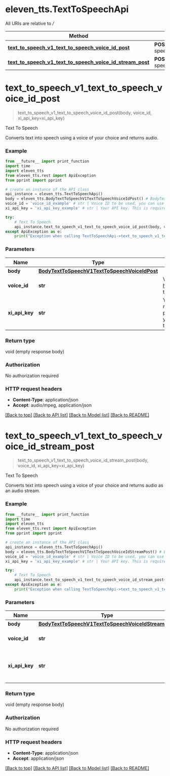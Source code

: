# eleven_tts.TextToSpeechApi

All URIs are relative to */*

Method | HTTP request | Description
------------- | ------------- | -------------
[**text_to_speech_v1_text_to_speech_voice_id_post**](TextToSpeechApi.md#text_to_speech_v1_text_to_speech_voice_id_post) | **POST** /v1/text-to-speech/{voice_id} | Text To Speech
[**text_to_speech_v1_text_to_speech_voice_id_stream_post**](TextToSpeechApi.md#text_to_speech_v1_text_to_speech_voice_id_stream_post) | **POST** /v1/text-to-speech/{voice_id}/stream | Text To Speech

# **text_to_speech_v1_text_to_speech_voice_id_post**
> text_to_speech_v1_text_to_speech_voice_id_post(body, voice_id, xi_api_key=xi_api_key)

Text To Speech

Converts text into speech using a voice of your choice and returns audio.

### Example
```python
from __future__ import print_function
import time
import eleven_tts
from eleven_tts.rest import ApiException
from pprint import pprint

# create an instance of the API class
api_instance = eleven_tts.TextToSpeechApi()
body = eleven_tts.BodyTextToSpeechV1TextToSpeechVoiceIdPost() # BodyTextToSpeechV1TextToSpeechVoiceIdPost | 
voice_id = 'voice_id_example' # str | Voice ID to be used, you can use https://api.elevenlabs.io/v1/voices to list all the available voices.
xi_api_key = 'xi_api_key_example' # str | Your API key. This is required by most endpoints to access our API programatically. You can view your xi-api-key using the 'Profile' tab on the website. (optional)

try:
    # Text To Speech
    api_instance.text_to_speech_v1_text_to_speech_voice_id_post(body, voice_id, xi_api_key=xi_api_key)
except ApiException as e:
    print("Exception when calling TextToSpeechApi->text_to_speech_v1_text_to_speech_voice_id_post: %s\n" % e)
```

### Parameters

Name | Type | Description  | Notes
------------- | ------------- | ------------- | -------------
 **body** | [**BodyTextToSpeechV1TextToSpeechVoiceIdPost**](BodyTextToSpeechV1TextToSpeechVoiceIdPost.md)|  | 
 **voice_id** | **str**| Voice ID to be used, you can use https://api.elevenlabs.io/v1/voices to list all the available voices. | 
 **xi_api_key** | **str**| Your API key. This is required by most endpoints to access our API programatically. You can view your xi-api-key using the &#x27;Profile&#x27; tab on the website. | [optional] 

### Return type

void (empty response body)

### Authorization

No authorization required

### HTTP request headers

 - **Content-Type**: application/json
 - **Accept**: audio/mpeg, application/json

[[Back to top]](#) [[Back to API list]](../README.md#documentation-for-api-endpoints) [[Back to Model list]](../README.md#documentation-for-models) [[Back to README]](../README.md)

# **text_to_speech_v1_text_to_speech_voice_id_stream_post**
> text_to_speech_v1_text_to_speech_voice_id_stream_post(body, voice_id, xi_api_key=xi_api_key)

Text To Speech

Converts text into speech using a voice of your choice and returns audio as an audio stream.

### Example
```python
from __future__ import print_function
import time
import eleven_tts
from eleven_tts.rest import ApiException
from pprint import pprint

# create an instance of the API class
api_instance = eleven_tts.TextToSpeechApi()
body = eleven_tts.BodyTextToSpeechV1TextToSpeechVoiceIdStreamPost() # BodyTextToSpeechV1TextToSpeechVoiceIdStreamPost | 
voice_id = 'voice_id_example' # str | Voice ID to be used, you can use https://api.elevenlabs.io/v1/voices to list all the available voices.
xi_api_key = 'xi_api_key_example' # str | Your API key. This is required by most endpoints to access our API programatically. You can view your xi-api-key using the 'Profile' tab on the website. (optional)

try:
    # Text To Speech
    api_instance.text_to_speech_v1_text_to_speech_voice_id_stream_post(body, voice_id, xi_api_key=xi_api_key)
except ApiException as e:
    print("Exception when calling TextToSpeechApi->text_to_speech_v1_text_to_speech_voice_id_stream_post: %s\n" % e)
```

### Parameters

Name | Type | Description  | Notes
------------- | ------------- | ------------- | -------------
 **body** | [**BodyTextToSpeechV1TextToSpeechVoiceIdStreamPost**](BodyTextToSpeechV1TextToSpeechVoiceIdStreamPost.md)|  | 
 **voice_id** | **str**| Voice ID to be used, you can use https://api.elevenlabs.io/v1/voices to list all the available voices. | 
 **xi_api_key** | **str**| Your API key. This is required by most endpoints to access our API programatically. You can view your xi-api-key using the &#x27;Profile&#x27; tab on the website. | [optional] 

### Return type

void (empty response body)

### Authorization

No authorization required

### HTTP request headers

 - **Content-Type**: application/json
 - **Accept**: application/json

[[Back to top]](#) [[Back to API list]](../README.md#documentation-for-api-endpoints) [[Back to Model list]](../README.md#documentation-for-models) [[Back to README]](../README.md)

